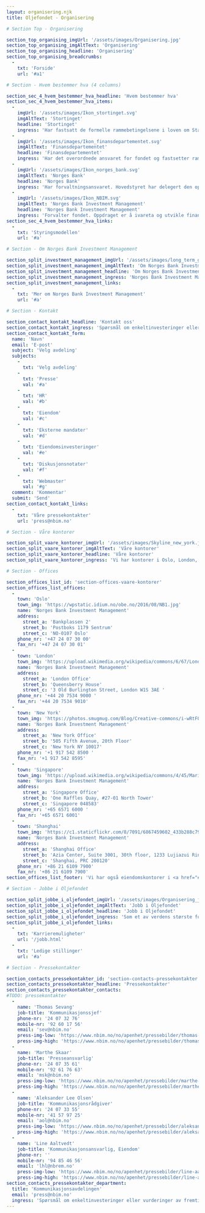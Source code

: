 ```yaml
---
layout: organisering.njk
title: Oljefondet - Organisering

# Section Top - Organisering

section_top_organising_imgUrl: '/assets/images/Organisering.jpg'
section_top_organising_imgAltText: 'Organisering'
section_top_organising_headline: 'Organisering'
section_top_organising_breadcrumbs:
  -
    txt: 'Forside'
    url: '#a1'

# Section - Hvem bestemmer hva (4 columns)

section_sec_4_hvem_bestemmer_hva_headline: 'Hvem bestemmer hva'
section_sec_4_hvem_bestemmer_hva_items:
  -
    imgUrl: '/assets/images/Ikon_stortinget.svg'
    imgAltText: 'Stortinget'
    headline: 'Stortinget'
    ingress: 'Har fastsatt de formelle rammebetingelsene i loven om Statens pensjonsfond.'
  -
    imgUrl: '/assets/images/Ikon_finansdepartementet.svg'
    imgAltText: 'Finansdepartementet'
    headline: 'Finansdepartementet'
    ingress: 'Har det overordnede ansvaret for fondet og fastsetter rammer for forvaltningen.'
  -
    imgUrl: '/assets/images/Ikon_norges_bank.svg'
    imgAltText: 'Norges Bank'
    headline: 'Norges Bank'
    ingress: 'Har forvaltningsansvaret. Hovedstyret har delegert den operasjonelle forvaltningen til Norges Bank Investment Management.'
  -
    imgUrl: '/assets/images/Ikon_NBIM.svg'
    imgAltText: 'Norges Bank Investment Management'
    headline: 'Norges Bank Investment Management'
    ingress: 'Forvalter fondet. Oppdraget er å ivareta og utvikle finansielle verdier for fremtidige generasjoner.'
section_sec_4_hvem_bestemmer_hva_links:
  -
    txt: 'Styringsmodellen'
    url: '#a'

# Section - Om Norges Bank Investment Management

section_split_investment_management_imgUrl: '/assets/images/long_term_growth.png'
section_split_investment_management_imgAltText: 'Om Norges Bank Investment Management'
section_split_investment_management_headline: 'Om Norges Bank Investment Management'
section_split_investment_management_ingress: 'Norges Bank Investment Management er en enhet i Norges Bank som forvalter Oljefondet. Oppgaven er å sikre høyest mulig avkastning på fondet.'
section_split_investment_management_links:
  -
    txt: 'Mer om Norges Bank Investment Management'
    url: '#a'

# Section - Kontakt

section_contact_kontakt_headline: 'Kontakt oss'
section_contact_kontakt_ingress: 'Spørsmål om enkeltinvesteringer eller vurderinger av fremtidig markedsutvikling kan være markedssensitivt. Dette er derfor noe vi generelt ikke kan svare på.'
section_contact_kontakt_form:
  name: 'Navn'
  email: 'E-post'
  subject: 'Velg avdeling'
  subjects:
    -
      txt: 'Velg avdeling'
    -
      txt: 'Presse'
      val: '#a'
    -
      txt: 'HR'
      val: '#b'
    -
      txt: 'Eiendom'
      val: '#c'
    -
      txt: 'Eksterne mandater'
      val: '#d'
    -
      txt: 'Eiendomsinvesteringer'
      val: '#e'
    -
      txt: 'Diskusjonsnotater'
      val: '#f'
    -
      txt: 'Webmaster'
      val: '#g'
  comment: 'Kommentar'
  submit: 'Send'
section_contact_kontakt_links:
  -
    txt: 'Våre pressekontakter'
    url: 'press@nbim.no'

# Section - Våre kontorer

section_split_vaare_kontorer_imgUrl: '/assets/images/Skyline_new_york.jpg'
section_split_vaare_kontorer_imgAltText: 'Våre kontorer'
section_split_vaare_kontorer_headline: 'Våre kontorer'
section_split_vaare_kontorer_ingress: 'Vi har kontorer i Oslo, London, New York, Singapore og Shanghai. Den globale tilstedeværelsen knytter oss tettere til markedene vi investerer i, og skaper sterkere bånd til partnere i ulike deler av verden.'

# Section - Offices

section_offices_list_id: 'section-offices-vaare-kontorer'
section_offices_list_offices:
  -
    town: 'Oslo'
    town_img: 'https://wpstatic.idium.no/obe.no/2016/08/NB1.jpg'
    name: 'Norges Bank Investment Management'
    address:
      street_a: 'Bankplassen 2'
      street_b: 'Postboks 1179 Sentrum'
      street_c: 'NO-0107 Oslo'
    phone_nr: '+47 24 07 30 00'
    fax_nr: '+47 24 07 30 01'
  -
    town: 'London'
    town_img: 'https://upload.wikimedia.org/wikipedia/commons/6/67/London_Eye_%281302205182%29.jpg'
    name: 'Norges Bank Investment Management'
    address:
      street_a: 'London Office'
      street_b: 'Queensberry House'
      street_c: '3 Old Burlington Street, London W1S 3AE '
    phone_nr: '+44 20 7534 9000 '
    fax_nr: '+44 20 7534 9010'
  -
    town: 'New York'
    town_img: 'https://photos.smugmug.com/Blog/Creative-commons/i-wRtFQwJ/0/1d3f1b2c/L/new-york-times-square-1-L.jpg'
    name: 'Norges Bank Investment Management'
    address:
      street_a: 'New York Office'
      street_b: '505 Fifth Avenue, 20th Floor'
      street_c: 'New York NY 10017'
    phone_nr: '+1 917 542 8500 '
    fax_nr: '+1 917 542 8595'
  -
    town: 'Singapore'
    town_img: 'https://upload.wikimedia.org/wikipedia/commons/4/45/Marina_Bay_Sands_Singapore_HDR_travel_photo_%287648123032%29.jpg'
    name: 'Norges Bank Investment Management'
    address:
      street_a: 'Singapore Office'
      street_b: 'One Raffles Quay, #27-01 North Tower'
      street_c: 'Singapore 048583'
    phone_nr: '+65 6571 6000 '
    fax_nr: '+65 6571 6001'
  -
    town: 'Shanghai'
    town_img: 'https://c1.staticflickr.com/8/7091/6867459602_433b288c79_b.jpg'
    name: 'Norges Bank Investment Management'
    address:
      street_a: 'Shanghai Office'
      street_b: 'Azia Center, Suite 3001, 30th floor, 1233 Lujiazui Ring Road'
      street_c: 'Shanghai, PRC 200120'
    phone_nr: '+86 21 6109 7900'
    fax_nr: '+86 21 6109 7900'
section_offices_list_footer: 'Vi har også eiendomskontorer i <a href="#">Luxembourg</a> og <a href="#">Tokyo</a>.'

# Section - Jobbe i Oljefondet

section_split_jobbe_i_oljefondet_imgUrl: '/assets/images/Organisering_jobbe_i_Oljefondet.jpg'
section_split_jobbe_i_oljefondet_imgAltText: 'Jobb i Oljefondet'
section_split_jobbe_i_oljefondet_headline: 'Jobb i Oljefondet'
section_split_jobbe_i_oljefondet_ingress: 'Som et av verdens største fond tilbyr vi spennende karrieremuligheter i en rekke disipliner innen kapitalforvaltning. Hos oss kan du bryne deg på store utfordringer, et givende arbeidsmiljø og svært gode muligheter for karriereutvikling og personlig vekst.'
section_split_jobbe_i_oljefondet_links:
  -
    txt: 'Karrieremuligheter'
    url: '/jobb.html'
  -
    txt: 'Ledige stillinger'
    url: '#a'

# Section - Pressekontakter

section_contacts_pressekontakter_id: 'section-contacts-pressekontakter'
section_contacts_pressekontakter_headline: 'Pressekontakter'
section_contacts_pressekontakter_contacts:
#TODO: pressekontakter
  -
    name: 'Thomas Sevang'
    job-title: 'Kommunikasjonssjef'
    phone-nr: '24 07 32 76'
    mobile-nr: '92 60 17 56'
    email: 'sev@nbim.no'
    press-img-low: 'https://www.nbim.no/no/apenhet/pressebilder/thomas-sevang/getfile/?id=6943'
    press-img-high: 'https://www.nbim.no/no/apenhet/pressebilder/thomas-sevang/getfile/?id=6944'
  -
    name: 'Marthe Skaar'
    job-title: 'Presseansvarlig'
    phone-nr: '24 07 35 61'
    mobile-nr: '92 61 76 63'
    email: 'msk@nbim.no'
    press-img-low: 'https://www.nbim.no/no/apenhet/pressebilder/marthe-skaar/getfile/?id=6630'
    press-img-high: 'https://www.nbim.no/no/apenhet/pressebilder/marthe-skaar/getfile/?id=6629'
  -
    name: 'Aleksander Lee Olsen'
    job-title: 'Kommunikasjonsrådgiver'
    phone-nr: '24 07 33 55'
    mobile-nr: '41 57 97 25'
    email: 'aol@nbim.no'
    press-img-low: 'https://www.nbim.no/no/apenhet/pressebilder/aleksander-lee-olsen/getfile/?id=8864'
    press-img-high: 'https://www.nbim.no/no/apenhet/pressebilder/aleksander-lee-olsen/getfile/?id=8865'
  -
    name: 'Line Aaltvedt'
    job-title: 'Kommunikasjonsansvarlig, Eiendom'
    phone-nr: ''
    mobile-nr: '94 85 46 56'
    email: 'lhl@nbrem.no'
    press-img-low: 'https://www.nbim.no/no/apenhet/pressebilder/line-aaltvedt/getfile/?id=6634'
    press-img-high: 'https://www.nbim.no/no/apenhet/pressebilder/line-aaltvedt/getfile/?id=6622'
section_contacts_pressekontakter_department:
  title: 'Kommunikasjonsavdelingen'
  email: 'press@nbim.no'
  ingress: 'Spørsmål om enkeltinvesteringer eller vurderinger av fremtidig markedsutvikling kan være markedssensitivt. Dette er derfor noe Norges Bank Investment Management generelt ikke kan svare på.'
---
```


